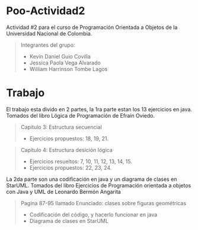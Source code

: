 # Poo-Actividad2
Actividad #2 para el curso de Programación Orientada a Objetos de la Universidad Nacional de Colombia.
> Integrantes del grupo:
> - Kevin Daniel Guio Covilla 
> - Jessica Paola Vega Alvarado
> - William Harrinson Tombe Lagos
# Trabajo
El trabajo esta divido en 2 partes, la 1ra parte estan los 13 ejercicios en java. Tomados del libro Lógica de Programación de Efraín Oviedo.
> Capitulo 3: Estructura secuencial
> - Ejercicios propuestos: 18, 19, 21.

> Capitulo 4: Estructura desición lógica
> - Ejercicios resueltos: 7, 10, 11, 12, 13, 14, 15.
> - Ejercicios propuestos: 22, 23, 24.

La 2da parte son una codificación en java y un diagrama de clases en StarUML. Tomados del libro Ejercicios de Programación orientada a objetos con Java y UML de Leonardo  Bermón Angarita
> Pagina 87-95 llamado Enunciado: clases sobre figuras geométricas
> - Codificación del código, y hacerlo funcionar en java
> - Diagrama de clases en StarUML
